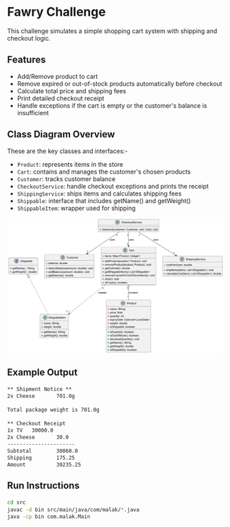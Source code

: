 # Fawry Challenge
This challenge simulates a simple shopping cart system with shipping and checkout logic.

## Features
- Add/Remove product to cart
- Remove expired or out-of-stock products automatically before checkout
- Calculate total price and shipping fees
- Print detailed checkout receipt
- Handle exceptions if the cart is empty or the customer's balance is insufficient

## Class Diagram Overview
These are the key classes and interfaces:-
- `Product`: represents items in the store
- `Cart`: contains and manages the customer's chosen products 
- `Customer`: tracks customer balance
- `CheckoutService`: handle checkout exceptions and prints the receipt
- `ShippingService`: ships items and calculates shipping fees
- `Shippable`: interface that includes getName() and getWeight()
- `ShippableItem`: wrapper used for shipping

![Class Diagram](Diagrams/class_diagram.png)

## Example Output
```
** Shipment Notice **
2x Cheese       701.0g

Total package weight is 701.0g

** Checkout Receipt
1x TV   30000.0
2x Cheese       30.0
----------------------
Subtotal        30060.0
Shipping        175.25
Amount          30235.25
```

## Run Instructions
```bash
cd src
javac -d bin src/main/java/com/malak/*.java
java -cp bin com.malak.Main
```
